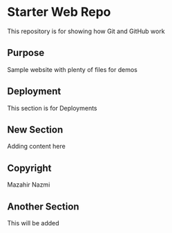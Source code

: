 # Starter Web Repo

This repository is for showing how Git and GitHub work

## Purpose

Sample website with plenty of files for demos

## Deployment

This section is for Deployments

## New Section

Adding content here

## Copyright

Mazahir Nazmi

## Another Section
This will be added
